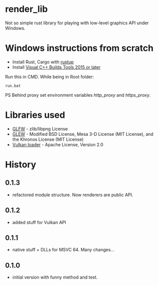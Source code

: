 # render_lib

Not so simple rust library for playing with low-level graphics API under Windows.

# Windows instructions from scratch

 * Install Rust, Cargo with [rustup](https://www.rust-lang.org/en-US/install.html)
 * Install [Visual C++ Builds Tools 2015 or later](https://visualstudio.microsoft.com/ru/thank-you-downloading-visual-studio/?sku=BuildTools&rel=15)

Run this in CMD. While being in Root folder:

```
run.bat
```

PS Behind proxy set environment variables *http_proxy* and *https_proxy*.

# Libraries used

 * [GLFW](https://github.com/glfw/glfw) - zlib/libpng License
 * [GLEW](https://github.com/nigels-com/glew) -  Modified BSD License, Mesa 3-D License (MIT License), and the Khronos License (MIT License)
 * [Vulkan loader](https://www.lunarg.com/vulkan-sdk/) - Apache License, Version 2.0

# History

## 0.1.3
  - refactored module structure. Now renderers are public API.

## 0.1.2
  - added stuff for Vulkan API

## 0.1.1
  - native stuff + DLLs for MSVC 64. Many changes...

## 0.1.0
  - initial version with funny method and test.